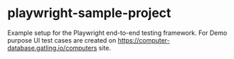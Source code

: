 # playwright-sample-project
Example setup for the Playwright end-to-end testing framework. For Demo purpose UI test cases are created on https://computer-database.gatling.io/computers site.
